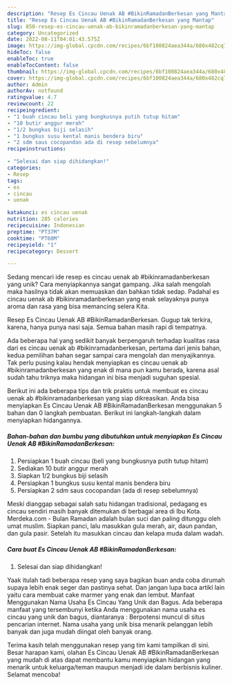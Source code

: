```yaml
---
description: "Resep Es Cincau Uenak AB #BikinRamadanBerkesan yang Mantap"
title: "Resep Es Cincau Uenak AB #BikinRamadanBerkesan yang Mantap"
slug: 850-resep-es-cincau-uenak-ab-bikinramadanberkesan-yang-mantap
category: Uncategorized
date: 2022-08-11T04:01:43.575Z
image: https://img-global.cpcdn.com/recipes/6bf100824aea344a/680x482cq70/es-cincau-uenak-ab-bikinramadanberkesan-foto-resep-utama.jpg
hideToc: false
enableToc: true
enableTocContent: false
thumbnail: https://img-global.cpcdn.com/recipes/6bf100824aea344a/680x482cq70/es-cincau-uenak-ab-bikinramadanberkesan-foto-resep-utama.jpg
cover: https://img-global.cpcdn.com/recipes/6bf100824aea344a/680x482cq70/es-cincau-uenak-ab-bikinramadanberkesan-foto-resep-utama.jpg
author: Admin
authorAv: notfound
ratingvalue: 4.7
reviewcount: 22
recipeingredient:
- "1 buah cincau beli yang bungkusnya putih tutup hitam"
- "10 butir anggur merah"
- "1/2 bungkus biji selasih"
- "1 bungkus susu kental manis bendera biru"
- "2 sdm saus cocopandan ada di resep sebelumnya"
recipeinstructions:

- "Selesai dan siap dihidangkan!"
categories:
- Resep
tags:
- es
- cincau
- uenak

katakunci: es cincau uenak 
nutrition: 285 calories
recipecuisine: Indonesian
preptime: "PT37M"
cooktime: "PT60M"
recipeyield: "1"
recipecategory: Dessert

---
```





Sedang mencari ide resep es cincau uenak ab #bikinramadanberkesan yang unik? Cara menyiapkannya sangat gampang. Jika salah mengolah maka hasilnya tidak akan memuaskan dan bahkan tidak sedap. Padahal es cincau uenak ab #bikinramadanberkesan yang enak selayaknya punya aroma dan rasa yang bisa memancing selera Kita.





Resep Es Cincau Uenak AB #BikinRamadanBerkesan. Gugup tak terkira, karena, hanya punya nasi saja. Semua bahan masih rapi di tempatnya.

Ada beberapa hal yang sedikit banyak berpengaruh terhadap kualitas rasa dari es cincau uenak ab #bikinramadanberkesan, pertama dari jenis bahan, kedua pemilihan bahan segar sampai cara mengolah dan menyajikannya. Tak perlu pusing kalau hendak menyiapkan es cincau uenak ab #bikinramadanberkesan yang enak di mana pun kamu berada, karena asal sudah tahu triknya maka hidangan ini bisa menjadi suguhan spesial.






Berikut ini ada beberapa tips dan trik praktis untuk membuat es cincau uenak ab #bikinramadanberkesan yang siap dikreasikan. Anda bisa menyiapkan Es Cincau Uenak AB #BikinRamadanBerkesan menggunakan 5 bahan dan 0 langkah pembuatan. Berikut ini langkah-langkah dalam menyiapkan hidangannya.

<!--inarticleads1-->

##### Bahan-bahan dan bumbu yang dibutuhkan untuk menyiapkan Es Cincau Uenak AB #BikinRamadanBerkesan:

1. Persiapkan 1 buah cincau (beli yang bungkusnya putih tutup hitam)
1. Sediakan 10 butir anggur merah
1. Siapkan 1/2 bungkus biji selasih
1. Persiapkan 1 bungkus susu kental manis bendera biru
1. Persiapkan 2 sdm saus cocopandan (ada di resep sebelumnya)


Meski dianggap sebagai salah satu hidangan tradisional, pedagang es cincau sendiri masih banyak ditemukan di berbagai area di Ibu Kota. Merdeka.com - Bulan Ramadan adalah bulan suci dan paling ditunggu oleh umat muslim. Siapkan panci, lalu masukkan gula merah, air, daun pandan, dan gula pasir. Setelah itu masukkan cincau dan kelapa muda dalam wadah. 

<!--inarticleads2-->

##### Cara buat Es Cincau Uenak AB #BikinRamadanBerkesan:


1. Selesai dan siap dihidangkan!

Yaak itulah tadi beberapa resep yang saya bagikan buan anda coba dirumah supaya lebih enak seger dan pastinya sehat. Dan jangan lupa baca artikl lain yaitu cara membuat cake marmer yang enak dan lembut. Manfaat Menggunakan Nama Usaha Es Cincau Yang Unik dan Bagus. Ada beberapa manfaat yang tersembunyi ketika Anda menggunakan nama usaha es cincau yang unik dan bagus, diantaranya : Berpotensi muncul di situs pencarian internet. Nama usaha yang unik bisa menarik pelanggan lebih banyak dan juga mudah diingat oleh banyak orang. 

Terima kasih telah menggunakan resep yang tim kami tampilkan di sini. Besar harapan kami, olahan Es Cincau Uenak AB #BikinRamadanBerkesan yang mudah di atas dapat membantu kamu menyiapkan hidangan yang menarik untuk keluarga/teman maupun menjadi ide dalam berbisnis kuliner. Selamat mencoba!
